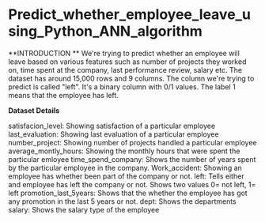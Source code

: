 # Predict_whether_employee_leave_using_Python_ANN_algorithm

**INTRODUCTION **
We're trying to predict whether an employee will leave based on various features such as number of projects they worked on, time spent at the company, last performance review, salary etc. The dataset has around 15,000 rows and 9 columns. The column we're trying to predict is called "left". It's a binary column with 0/1 values. The label 1 means that the employee has left.

**Dataset Details**

satisfacion_level: Showing satisfaction of a particular employee
last_evaluation: Showing last evaluation of a particular employee
number_project: Showing number of projects handled a particular employee
average_montly_hours: Showing the monthly hours that were spent the particular emloyee
time_spend_company: Shows the number of years spent by the particular employee in the company.
Work_accident: Showing an employee has whether been part of the company or not.
left: Tells either and employee has left the company or not. Shows two values 0= not left, 1= left
promotion_last_5years: Shows that the whether the employee has got any promotion in the last 5 years or not.
dept: Shows the departments
salary: Shows the salary type of the employee
